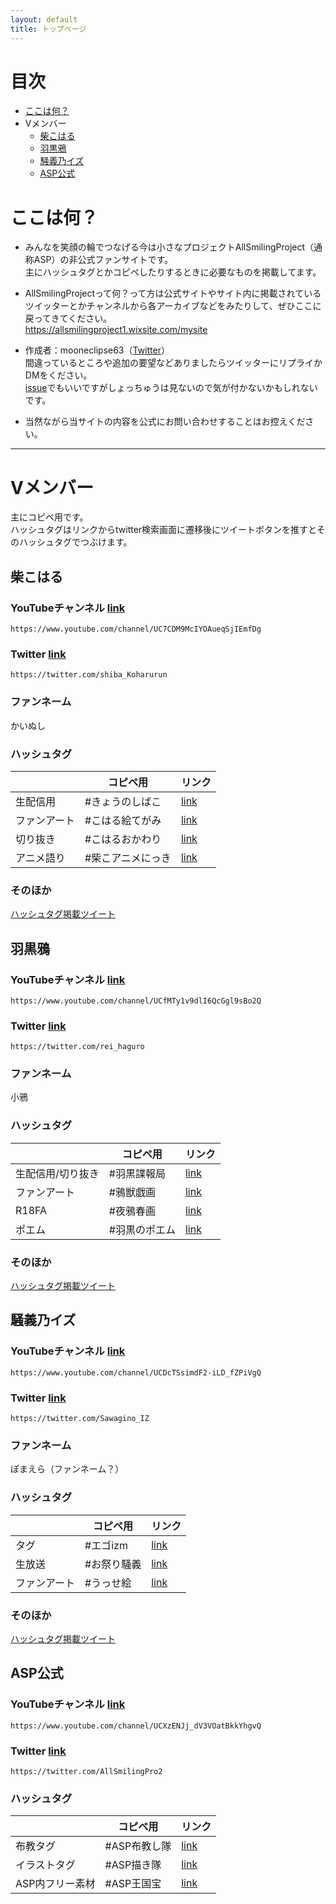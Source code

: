 ```yaml
---
layout: default
title: トップページ
---
```


# 目次
* [ここは何？](#ここは何？)
* Vメンバー
  * [柴こはる](#柴こはる)
  * [羽黒鴉](#羽黒鴉)
  * [騒義乃イズ](#騒義乃イズ)
  * [ASP公式](#ASP公式)


# ここは何？

- みんなを笑顔の輪でつなげる今は小さなプロジェクトAllSmilingProject（通称ASP）の非公式ファンサイトです。  
  主にハッシュタグとかコピペしたりするときに必要なものを掲載してます。

- AllSmilingProjectって何？って方は公式サイトやサイト内に掲載されているツイッターとかチャンネルから各アーカイブなどをみたりして、ぜひここに戻ってきてください。  
<https://allsmilingproject1.wixsite.com/mysite>

- 作成者：mooneclipse63（[Twitter](https://twitter.com/mooneclipse63)）  
間違っているところや追加の要望などありましたらツイッターにリプライかDMをください。   
[issue](https://github.com/mooneclipse/AspUnofficialSite/issues)でもいいですがしょっちゅうは見ないので気が付かないかもしれないです。

- 当然ながら当サイトの内容を公式にお問い合わせすることはお控えください。

---

# Vメンバー

主にコピペ用です。  
ハッシュタグはリンクからtwitter検索画面に遷移後にツイートボタンを推すとそのハッシュタグでつぶけます。


## 柴こはる

### YouTubeチャンネル  [link](https://www.youtube.com/channel/UC7CDM9McIYOAueqSjIEmfDg)
`https://www.youtube.com/channel/UC7CDM9McIYOAueqSjIEmfDg`

### Twitter  [link](https://twitter.com/shiba_Koharurun)  
`https://twitter.com/shiba_Koharurun`

### ファンネーム

かいぬし

### ハッシュタグ
  
||コピペ用|リンク|
|:--|--|--|
|生配信用|#きょうのしばこ|[link](https://twitter.com/hashtag/%E3%81%8D%E3%82%87%E3%81%86%E3%81%AE%E3%81%97%E3%81%B0%E3%81%93)|
|ファンアート|#こはる絵てがみ|[link](https://twitter.com/hashtag/%E3%81%93%E3%81%AF%E3%82%8B%E7%B5%B5%E3%81%A6%E3%81%8C%E3%81%BF)|
|切り抜き|#こはるおかわり|[link]( https://twitter.com/hashtag/%E3%81%93%E3%81%AF%E3%82%8B%E3%81%8A%E3%81%8B%E3%82%8F%E3%82%8A)|
|アニメ語り|#柴こアニメにっき|[link](https://twitter.com/hashtag/%E6%9F%B4%E3%81%93%E3%82%A2%E3%83%8B%E3%83%A1%E3%81%AB%E3%81%A3%E3%81%8D)|

### そのほか

[ハッシュタグ掲載ツイート](https://twitter.com/shiba_Koharurun/status/1351431168705531907)

## 羽黒鴉

### YouTubeチャンネル  [link](https://www.youtube.com/channel/UCfMTy1v9dlI6QcGgl9sBo2Q)
`https://www.youtube.com/channel/UCfMTy1v9dlI6QcGgl9sBo2Q`

### Twitter  [link](https://twitter.com/rei_haguro)  
`https://twitter.com/rei_haguro`

### ファンネーム

小鴉

### ハッシュタグ
  
||コピペ用|リンク|
|:--|--|--|
|生配信用/切り抜き|#羽黒諜報局|[link](https://twitter.com/hashtag/%E7%BE%BD%E9%BB%92%E8%AB%9C%E5%A0%B1%E5%B1%80)|
|ファンアート|#鴉獣戯画|[link](https://twitter.com/hashtag/%E9%B4%89%E7%8D%A3%E6%88%AF%E7%94%BB)|
|R18FA|#夜鴉春画|[link](https://twitter.com/hashtag/%E5%A4%9C%E9%B4%89%E6%98%A5%E7%94%BB)|
|ポエム|#羽黒のポエム|[link](https://twitter.com/hashtag/%E7%BE%BD%E9%BB%92%E3%81%AE%E3%83%9D%E3%82%A8%E3%83%A0)|

### そのほか

[ハッシュタグ掲載ツイート](https://twitter.com/rei_haguro/status/1350808220059648003)

## 騒義乃イズ

### YouTubeチャンネル  [link](https://www.youtube.com/channel/UCDcTSsimdF2-iLD_fZPiVgQ)
`https://www.youtube.com/channel/UCDcTSsimdF2-iLD_fZPiVgQ`

### Twitter  [link](https://twitter.com/Sawagino_IZ)  
`https://twitter.com/Sawagino_IZ`

### ファンネーム

ぽまえら（ファンネーム？）

### ハッシュタグ
  
||コピペ用|リンク|
|:--|--|--|
|タグ|#エゴizm|[link](https://twitter.com/hashtag/%E3%82%A8%E3%82%B4izm)|
|生放送|#お祭り騒義|[link](https://twitter.com/hashtag/%E3%81%8A%E7%A5%AD%E3%82%8A%E9%A8%92%E7%BE%A9)|
|ファンアート|#うっせ絵|[link](https://twitter.com/hashtag/%E3%81%86%E3%81%A3%E3%81%9B%E7%B5%B5)|

### そのほか

[ハッシュタグ掲載ツイート](https://twitter.com/Sawagino_IZ/status/1360217868432859136)

## ASP公式

### YouTubeチャンネル  [link](https://www.youtube.com/channel/UCXzENJj_dV3VOatBkkYhgvQ)

`https://www.youtube.com/channel/UCXzENJj_dV3VOatBkkYhgvQ`

### Twitter  [link](https://twitter.com/AllSmilingPro2)  

`https://twitter.com/AllSmilingPro2`

### ハッシュタグ
  
||コピペ用|リンク|
|:--|--|--|
|布教タグ|#ASP布教し隊|[link](https://twitter.com/hashtag/ASP%E5%B8%83%E6%95%99%E3%81%97%E9%9A%8A)|
|イラストタグ|#ASP描き隊|[link](https://twitter.com/hashtag/ASP%E6%8F%8F%E3%81%8D%E9%9A%8A)|
|ASP内フリー素材|#ASP王国宝|[link](https://twitter.com/hashtag/ASP%E7%8E%8B%E5%9B%BD%E5%AE%9D)|


